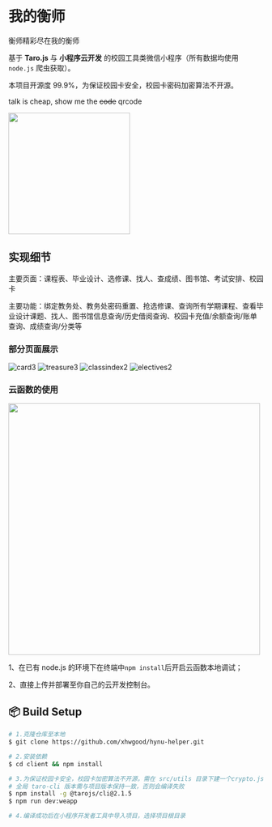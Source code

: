 # 我的衡师

衡师精彩尽在我的衡师

基于 **Taro.js** 与 **小程序云开发** 的校园工具类微信小程序（所有数据均使用 `node.js` 爬虫获取）。

本项目开源度 99.9%，为保证校园卡安全，校园卡密码加密算法不开源。

talk is cheap, show me the ~~code~~ qrcode

<img src="https://github.com/xhwgood/hynu-helper/blob/master/screenshot/hynu-helper.jpg" width="240" />

## 实现细节

主要页面：课程表、毕业设计、选修课、找人、查成绩、图书馆、考试安排、校园卡

主要功能：绑定教务处、教务处密码重置、抢选修课、查询所有学期课程、查看毕业设计课题、找人、图书馆信息查询/历史借阅查询、校园卡充值/余额查询/账单查询、成绩查询/分类等

### 部分页面展示

![card3](https://github.com/xhwgood/hynu-helper/blob/master/screenshot/card3.jpg)
![treasure3](https://github.com/xhwgood/hynu-helper/blob/master/screenshot/treasure3.jpg)
![classindex2](https://github.com/xhwgood/hynu-helper/blob/master/screenshot/classindex2.jpg)
![electives2](https://github.com/xhwgood/hynu-helper/blob/master/screenshot/electives2.jpg)

### 云函数的使用

<img src="https://github.com/xhwgood/hynu-helper/blob/master/screenshot/cloud-use.png" width="497" />

1、在已有 node.js 的环境下在终端中`npm install`后开启云函数本地调试；

2、直接上传并部署至你自己的云开发控制台。

## :package: Build Setup

```bash
# 1.克隆仓库至本地
$ git clone https://github.com/xhwgood/hynu-helper.git

# 2.安装依赖
$ cd client && npm install

# 3.为保证校园卡安全，校园卡加密算法不开源，需在 src/utils 目录下建一个crypto.js文件，否则无法编译
# 全局 taro-cli 版本需与项目版本保持一致，否则会编译失败
$ npm install -g @tarojs/cli@2.1.5
$ npm run dev:weapp

# 4.编译成功后在小程序开发者工具中导入项目，选择项目根目录
```
